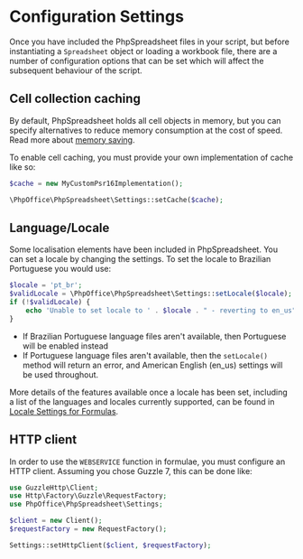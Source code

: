 # Configuration Settings

Once you have included the PhpSpreadsheet files in your script, but
before instantiating a `Spreadsheet` object or loading a workbook file,
there are a number of configuration options that can be set which will
affect the subsequent behaviour of the script.

## Cell collection caching

By default, PhpSpreadsheet holds all cell objects in memory, but
you can specify alternatives to reduce memory consumption at the cost of speed.
Read more about [memory saving](./memory_saving.md).

To enable cell caching, you must provide your own implementation of cache like so:

```php
$cache = new MyCustomPsr16Implementation();

\PhpOffice\PhpSpreadsheet\Settings::setCache($cache);
```

## Language/Locale

Some localisation elements have been included in PhpSpreadsheet. You can
set a locale by changing the settings. To set the locale to Brazilian
Portuguese you would use:

```php
$locale = 'pt_br';
$validLocale = \PhpOffice\PhpSpreadsheet\Settings::setLocale($locale);
if (!$validLocale) {
    echo 'Unable to set locale to ' . $locale . " - reverting to en_us" . PHP_EOL;
}
```

- If Brazilian Portuguese language files aren't available, then Portuguese
will be enabled instead
- If Portuguese language files aren't available,
then the `setLocale()` method will return an error, and American English
(en\_us) settings will be used throughout.

More details of the features available once a locale has been set,
including a list of the languages and locales currently supported, can
be found in [Locale Settings for
Formulas](./recipes.md#locale-settings-for-formulas).

## HTTP client

In order to use the `WEBSERVICE` function in formulae, you must configure an
HTTP client. Assuming you chose Guzzle 7, this can be done like:


```php
use GuzzleHttp\Client;
use Http\Factory\Guzzle\RequestFactory;
use PhpOffice\PhpSpreadsheet\Settings;

$client = new Client();
$requestFactory = new RequestFactory();

Settings::setHttpClient($client, $requestFactory);
``` 
